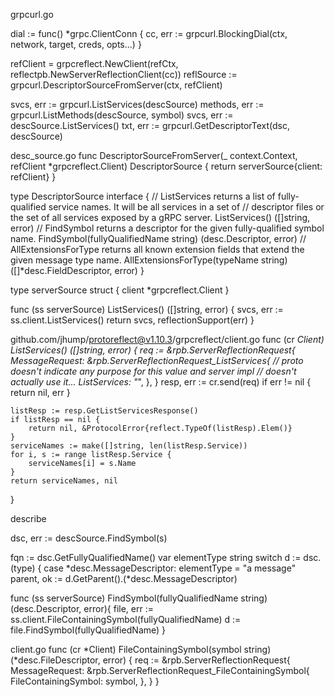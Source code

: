 grpcurl.go

dial := func() *grpc.ClientConn {
    cc, err := grpcurl.BlockingDial(ctx, network, target, creds, opts...)
}
		
refClient = grpcreflect.NewClient(refCtx, reflectpb.NewServerReflectionClient(cc))
reflSource := grpcurl.DescriptorSourceFromServer(ctx, refClient)


svcs, err := grpcurl.ListServices(descSource)
methods, err := grpcurl.ListMethods(descSource, symbol)
svcs, err := descSource.ListServices()
txt, err := grpcurl.GetDescriptorText(dsc, descSource)





desc_source.go
func DescriptorSourceFromServer(_ context.Context, refClient *grpcreflect.Client) DescriptorSource {
	return serverSource{client: refClient}
}

type DescriptorSource interface {
	// ListServices returns a list of fully-qualified service names. It will be all services in a set of
	// descriptor files or the set of all services exposed by a gRPC server.
	ListServices() ([]string, error)
	// FindSymbol returns a descriptor for the given fully-qualified symbol name.
	FindSymbol(fullyQualifiedName string) (desc.Descriptor, error)
	// AllExtensionsForType returns all known extension fields that extend the given message type name.
	AllExtensionsForType(typeName string) ([]*desc.FieldDescriptor, error)
}


type serverSource struct {
	client *grpcreflect.Client
}

func (ss serverSource) ListServices() ([]string, error) {
	svcs, err := ss.client.ListServices()
	return svcs, reflectionSupport(err)
}


github.com/jhump/protoreflect@v1.10.3/grpcreflect/client.go
func (cr *Client) ListServices() ([]string, error) {
	req := &rpb.ServerReflectionRequest{
		MessageRequest: &rpb.ServerReflectionRequest_ListServices{
			// proto doesn't indicate any purpose for this value and server impl
			// doesn't actually use it...
			ListServices: "*",
		},
	}
	resp, err := cr.send(req)
	if err != nil {
		return nil, err
	}

	listResp := resp.GetListServicesResponse()
	if listResp == nil {
		return nil, &ProtocolError{reflect.TypeOf(listResp).Elem()}
	}
	serviceNames := make([]string, len(listResp.Service))
	for i, s := range listResp.Service {
		serviceNames[i] = s.Name
	}
	return serviceNames, nil
}











describe


dsc, err := descSource.FindSymbol(s)

fqn := dsc.GetFullyQualifiedName()
var elementType string
switch d := dsc.(type) {
case *desc.MessageDescriptor:
    elementType = "a message"
    parent, ok := d.GetParent().(*desc.MessageDescriptor)



func (ss serverSource) FindSymbol(fullyQualifiedName string) (desc.Descriptor, error){
    	file, err := ss.client.FileContainingSymbol(fullyQualifiedName)
        d := file.FindSymbol(fullyQualifiedName)
}


client.go
func (cr *Client) FileContainingSymbol(symbol string) (*desc.FileDescriptor, error) {
    	req := &rpb.ServerReflectionRequest{
		MessageRequest: &rpb.ServerReflectionRequest_FileContainingSymbol{
			FileContainingSymbol: symbol,
		},
	}
}
